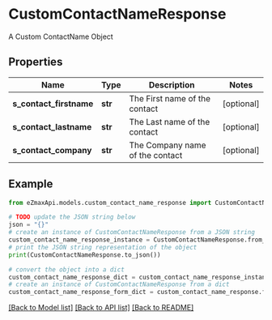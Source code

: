 # CustomContactNameResponse

A Custom ContactName Object

## Properties

Name | Type | Description | Notes
------------ | ------------- | ------------- | -------------
**s_contact_firstname** | **str** | The First name of the contact | [optional] 
**s_contact_lastname** | **str** | The Last name of the contact | [optional] 
**s_contact_company** | **str** | The Company name of the contact | [optional] 

## Example

```python
from eZmaxApi.models.custom_contact_name_response import CustomContactNameResponse

# TODO update the JSON string below
json = "{}"
# create an instance of CustomContactNameResponse from a JSON string
custom_contact_name_response_instance = CustomContactNameResponse.from_json(json)
# print the JSON string representation of the object
print(CustomContactNameResponse.to_json())

# convert the object into a dict
custom_contact_name_response_dict = custom_contact_name_response_instance.to_dict()
# create an instance of CustomContactNameResponse from a dict
custom_contact_name_response_form_dict = custom_contact_name_response.from_dict(custom_contact_name_response_dict)
```
[[Back to Model list]](../README.md#documentation-for-models) [[Back to API list]](../README.md#documentation-for-api-endpoints) [[Back to README]](../README.md)


